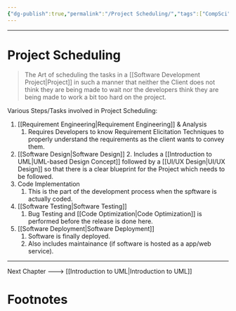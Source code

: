 ```yaml
---
{"dg-publish":true,"permalink":"/Project Scheduling/","tags":["CompSci","Software-Development"]}
---
```



----
# Project Scheduling
> The Art of scheduling the tasks in a [[Software Development Project\|Project]] in such a manner that neither the Client does not think they are being made to wait nor the developers think they are being made to work a bit too hard on the project. 

Various Steps/Tasks involved in Project Scheduling:
1. [[Requirement Engineering\|Requirement Engineering]] & Analysis
	1. Requires Developers to know Requirement Elicitation Techniques to properly understand the requirements as the client wants to convey them.
2. [[Software Design\|Software Design]]
	2. Includes a [[Introduction to UML\|UML-based Design Concept]] followed by a [[UI/UX Design\|UI/UX Design]] so that there is a clear blueprint for the Project which needs to be followed. 
3. Code Implementation
	1. This is the part of the development process when the spftware is actually coded.
4. [[Software Testing\|Software Testing]]
	1. Bug Testing and [[Code Optimization\|Code Optimization]] is performed before the release is done here.
5. [[Software Deployment\|Software Deployment]]
	1. Software is finally deployed.
	2. Also includes maintainance (if software is hosted as a app/web service).

---
Next Chapter ---> [[Introduction to UML\|Introduction to UML]]
# Footnotes


